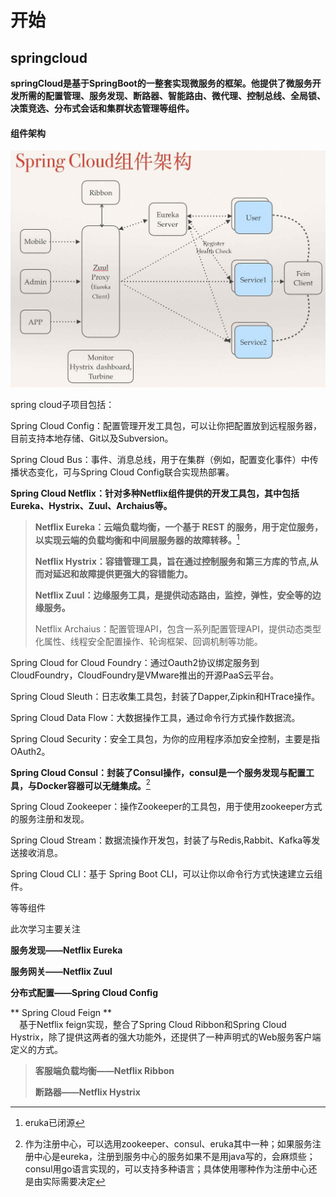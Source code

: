 # 开始

## springcloud

**springCloud是基于SpringBoot的一整套实现微服务的框架。他提供了微服务开发所需的配置管理、服务发现、断路器、智能路由、微代理、控制总线、全局锁、决策竞选、分布式会话和集群状态管理等组件。**

#### 组件架构

![](/assets/组件架构.png)

spring cloud子项目包括：

Spring Cloud Config：配置管理开发工具包，可以让你把配置放到远程服务器，目前支持本地存储、Git以及Subversion。

Spring Cloud Bus：事件、消息总线，用于在集群（例如，配置变化事件）中传播状态变化，可与Spring Cloud Config联合实现热部署。

**Spring Cloud Netflix：针对多种Netflix组件提供的开发工具包，其中包括Eureka、Hystrix、Zuul、Archaius等。**

> **Netflix Eureka：云端负载均衡，一个基于 REST 的服务，用于定位服务，以实现云端的负载均衡和中间层服务器的故障转移。**[^2]
>
> **Netflix Hystrix：容错管理工具，旨在通过控制服务和第三方库的节点,从而对延迟和故障提供更强大的容错能力。**
>
> **Netflix Zuul：边缘服务工具，是提供动态路由，监控，弹性，安全等的边缘服务。**
>
> Netflix Archaius：配置管理API，包含一系列配置管理API，提供动态类型化属性、线程安全配置操作、轮询框架、回调机制等功能。

Spring Cloud for Cloud Foundry：通过Oauth2协议绑定服务到CloudFoundry，CloudFoundry是VMware推出的开源PaaS云平台。

Spring Cloud Sleuth：日志收集工具包，封装了Dapper,Zipkin和HTrace操作。

Spring Cloud Data Flow：大数据操作工具，通过命令行方式操作数据流。

Spring Cloud Security：安全工具包，为你的应用程序添加安全控制，主要是指OAuth2。

**Spring Cloud Consul：封装了Consul操作，consul是一个服务发现与配置工具，与Docker容器可以无缝集成。**[^1]

Spring Cloud Zookeeper：操作Zookeeper的工具包，用于使用zookeeper方式的服务注册和发现。

Spring Cloud Stream：数据流操作开发包，封装了与Redis,Rabbit、Kafka等发送接收消息。

Spring Cloud CLI：基于 Spring Boot CLI，可以让你以命令行方式快速建立云组件。

等等组件

此次学习主要关注

**服务发现——Netflix Eureka**

**服务网关——Netflix Zuul**

**分布式配置——Spring Cloud Config**

** Spring Cloud Feign **  
 基于Netflix feign实现，整合了Spring Cloud Ribbon和Spring Cloud Hystrix，除了提供这两者的强大功能外，还提供了一种声明式的Web服务客户端定义的方式。

> **客服端负载均衡——Netflix Ribbon**
>
> **断路器——Netflix Hystrix**



[^1]: 作为注册中心，可以选用zookeeper、consul、eruka其中一种；如果服务注册中心是eureka，注册到服务中心的服务如果不是用java写的，会麻烦些；consul用go语言实现的，可以支持多种语言；具体使用哪种作为注册中心还是由实际需要决定

[^2]: eruka已闭源

